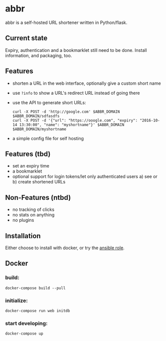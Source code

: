 # abbr

abbr is a self-hosted URL shortener written in Python/flask.

## Current state

Expiry, authentication and a bookmarklet still need to be done. Install information, and packaging, too.

## Features

 - shorten a URL in the web interface, optionally give a custom short name
 - use `?info` to show a URL's redirect URL instead of going there
 - use the API to generate short URLs:

   ```
   curl -X POST -d 'http://google.com' $ABBR_DOMAIN
   $ABBR_DOMAIN/sdfasdfs
   curl -X POST -d '{"url": "https://ooogle.com", "expiry": "2016-10-14 13:30:00", "name": "myshortname"}' $ABBR_DOMAIN
   $ABBR_DOMAIN/myshortname
   ```
 - a simple config file for self hosting

## Features (tbd)

 - set an expiry time
 - a bookmarklet
 - optional support for login tokens/let only authenticated users a) see or b) create shortened URLs

## Non-Features (ntbd)

 - no tracking of clicks
 - no stats on anything
 - no plugins

## Installation

Either choose to install with docker, or try the [ansible role](https://github.com/rixx/ansible-abbr).

## Docker

### build:

``` Shell
docker-compose build --pull
```

### initialize:

``` Shell
docker-compose run web initdb
```

### start developing:

``` Shell
docker-compose up
```
